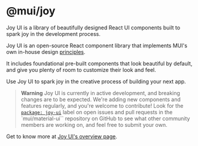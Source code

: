 # @mui/joy

Joy UI is a library of beautifully designed React UI components built to spark joy in the development process.

Joy UI is an open-source React component library that implements MUI's own in-house design [principles](#principles).

It includes foundational pre-built components that look beautiful by default, and give you plenty of room to customize their look and feel.

Use Joy UI to spark joy in the creative process of building your next app.

> **Warning**
> Joy UI is currently in active development, and breaking changes are to be expected.
> We're adding new components and features regularly, and you're welcome to contribute!
> Look for the [`package: joy-ui`](https://github.com/mui/material-ui/labels/package:%20joy-ui) label on open issues and pull requests in the `mui/material-ui`` repository on GitHub to see what other community members are working on, and feel free to submit your own.

Get to know more at [Joy UI's overview page](https://mui.com/joy-ui/getting-started/).
